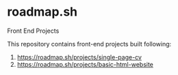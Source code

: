 # roadmap.sh
Front End Projects

This repository contains front-end projects built following:
1. https://roadmap.sh/projects/single-page-cv
2. https://roadmap.sh/projects/basic-html-website